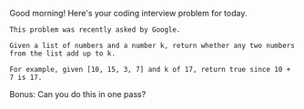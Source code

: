 Good morning! Here's your coding interview problem for today.

    This problem was recently asked by Google.

    Given a list of numbers and a number k, return whether any two numbers from the list add up to k.

    For example, given [10, 15, 3, 7] and k of 17, return true since 10 + 7 is 17.

Bonus: Can you do this in one pass?
